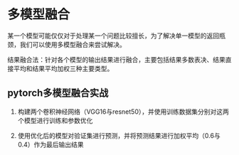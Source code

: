 # 多模型融合
某一个模型可能仅仅对于处理某一个问题比较擅长，为了解决单一模型的返回瓶颈，我们可以使用多模型融合来尝试解决。

结果融合法：针对各个模型的输出结果进行融合，主要包括结果多数表决、结果直接平均和结果平均加权三种主要类型。

## pytorch多模型融合实战
1. 构建两个卷积神经网络（VGG16与resnet50），并使用训练数据集分别对这两个模型进行训练和参数优化

2. 使用优化后的模型对验证集进行预测，并将预测结果进行加权平均（0.6与0.4）作为最后输出结果


